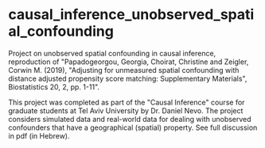 # causal_inference_unobserved_spatial_confounding
Project on unobserved spatial confounding in causal inference, reproduction of "Papadogeorgou, Georgia, Choirat, Christine and Zeigler, Corwin M. (2019), "Adjusting for unmeasured spatial confounding with distance adjusted propensity score matching: Supplementary Materials", Biostatistics 20, 2, pp. 1-11".

This project was completed as part of the "Causal Inference" course for graduate students at Tel Aviv University by Dr. Daniel Nevo.
The project considers simulated data and real-world data for dealing with unobserved confounders that have a geographical (spatial) property.
See full discussion in pdf (in Hebrew).
